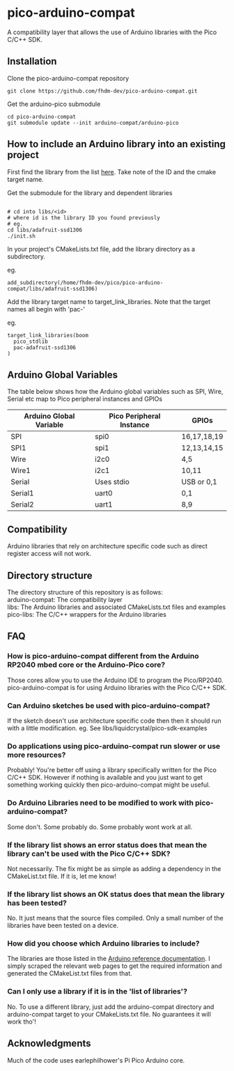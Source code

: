 # pico-arduino-compat
A compatibility layer that allows the use of Arduino libraries with the Pico C/C++ SDK.
    
## Installation

Clone the pico-arduino-compat repository

````
git clone https://github.com/fhdm-dev/pico-arduino-compat.git
````

Get the arduino-pico submodule
````
cd pico-arduino-compat
git submodule update --init arduino-compat/arduino-pico
````

## How to include an Arduino library into an existing project

First find the library from the list [here](docs/README.md). Take note of the ID and the cmake target name.

Get the submodule for the library and dependent libraries
````

# cd into libs/<id>
# where id is the library ID you found previously
# eg.
cd libs/adafruit-ssd1306
./init.sh
````

In your project's CMakeLists.txt file, add the library directory as a subdirectory.

eg.   
````
add_subdirectory(/home/fhdm-dev/pico/pico-arduino-compat/libs/adafruit-ssd1306)
````

Add the library target name to target_link_libraries. Note that the target names all begin with 'pac-'

eg.   
````
target_link_libraries(boom
  pico_stdlib
  pac-adafruit-ssd1306
)
````

## Arduino Global Variables

The table below shows how the Arduino global variables such as SPI, Wire, Serial etc map to Pico peripheral instances and GPIOs

|Arduino Global Variable|Pico Peripheral Instance|GPIOs
|-----------------------|------------------------|-----
|SPI                    | spi0                   |16,17,18,19
|SPI1                   | spi1                   |12,13,14,15
|Wire                   | i2c0                   |4,5
|Wire1                  | i2c1                   |10,11
|Serial                 | Uses stdio             |USB or 0,1
|Serial1                | uart0                  |0,1
|Serial2                | uart1                  |8,9


## Compatibility

Arduino libraries that rely on architecture specific code such as direct register access will not work.

## Directory structure

The directory structure of this repository is as follows:   
arduino-compat: The compatibility layer    
libs: The Arduino libraries and associated CMakeLists.txt files and examples    
pico-libs: The C/C++ wrappers for the Arduino libraries    

## FAQ

### How is pico-arduino-compat different from the Arduino RP2040 mbed core or the Arduino-Pico core?
Those cores allow you to use the Arduino IDE to program the Pico/RP2040. pico-arduino-compat is for using Arduino libraries with the Pico C/C++ SDK.

### Can Arduino sketches be used with pico-arduino-compat?
If the sketch doesn't use architecture specific code then then it should run with a little modification. eg. See libs/liquidcrystal/pico-sdk-examples

### Do applications using pico-arduino-compat run slower or use more resources?
Probably! You're better off using a library specifically written for the Pico C/C++ SDK. However if nothing is available and you just want to get something working quickly then pico-arduino-compat might be useful.

### Do Arduino Libraries need to be modified to work with pico-arduino-compat?
Some don't. Some probably do. Some probably wont work at all.

### If the library list shows an error status does that mean the library can't be used with the Pico C/C++ SDK?
Not necessarily. The fix might be as simple as adding a dependency in the CMakeList.txt file. If it is, let me know!

### If the library list shows an OK status does that mean the library has been tested?
No. It just means that the source files compiled. Only a small number of the libraries have been tested on a device.

### How did you choose which Arduino libraries to include?
The libraries are those listed in the [Arduino reference documentation](https://www.arduino.cc/reference/en/libraries/). I simply scraped the relevant web pages to get the required information and generated the CMakeList.txt files from that.

### Can I only use a library if it is in the 'list of libraries'?
No. To use a different library, just add the arduino-compat directory and arduino-compat target to your CMakeLists.txt file. No guarantees it will work tho'!

## Acknowledgments
Much of the code uses earlephilhower's Pi Pico Arduino core.





